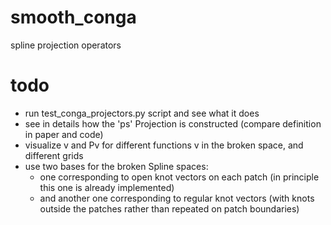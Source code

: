 # smooth_conga
spline projection operators

# todo
- run test_conga_projectors.py script and see what it does
- see in details how the 'ps' Projection is constructed (compare definition in paper and code)
- visualize v and Pv for different functions v in the broken space, and different grids
- use two bases for the broken Spline spaces: 
  - one corresponding to open knot vectors on each patch (in principle this one is already implemented)
  - and another one corresponding to regular knot vectors (with knots outside the patches rather than repeated on patch boundaries)
